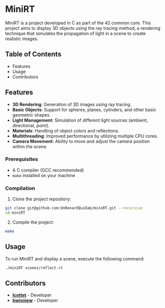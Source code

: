 # MiniRT

MiniRT is a project developed in C as part of the 42 common core. This project aims to display 3D objects using the ray tracing method, a rendering technique that simulates the propagation of light in a scene to create realistic images.

## Table of Contents

- Features
- Usage
- Contributors

## Features

- **3D Rendering**: Generation of 3D images using ray tracing.
- **Basic Objects**: Support for spheres, planes, cylinders, and other basic geometric shapes.
- **Light Management**: Simulation of different light sources (ambient, directional, point).
- **Materials**: Handling of object colors and reflections.
- **Multithreading**: Improved performance by utilizing multiple CPU cores.
- **Camera Movement**: Ability to move and adjust the camera position within the scene.

### Prerequisites

- A C compiler (GCC recommended)
- `make` installed on your machine

### Compilation

1. Clone the project repository:
```bash
git clone git@github.com:UnRenardQuiDab/miniRT.git --recursive
cd miniRT
```

2. Compile the project:
```bash
make
```

## Usage

To run MiniRT and display a scene, execute the following command:
```bash
./miniRT scenes/reflect.rt
```

## Contributors

- [**lcottet**](https://profile.intra.42.fr/users/lcottet) - Developer
- [**bwisniew**](https://profile.intra.42.fr/users/bwisniew) - Developer
